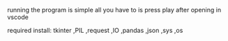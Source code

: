 running the program is simple all you have to is press play after opening in vscode

required install:
tkinter
,PIL
,request
,IO
,pandas
,json
,sys
,os
